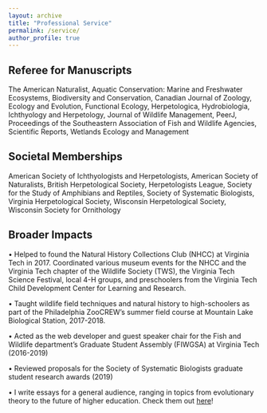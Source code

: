 ```yaml
---
layout: archive
title: "Professional Service"
permalink: /service/
author_profile: true
---
```


## Referee for Manuscripts
The American Naturalist, Aquatic Conservation: Marine and Freshwater Ecosystems, Biodiversity and Conservation, Canadian Journal of Zoology, Ecology and Evolution, Functional Ecology, Herpetologica, Hydrobiologia, Ichthyology and Herpetology, Journal of Wildlife Management, PeerJ, Proceedings of the Southeastern Association of Fish and Wildlife Agencies, Scientific Reports, Wetlands Ecology and Management

## Societal Memberships
American Society of Ichthyologists and Herpetologists, American Society of Naturalists, British Herpetological Society, Herpetologists League, Society for the Study of Amphibians and Reptiles, Society of Systematic Biologists, Virginia Herpetological Society, Wisconsin Herpetological Society, Wisconsin Society for Ornithology

## Broader Impacts
•	Helped to found the Natural History Collections Club (NHCC) at Virginia Tech in 2017. Coordinated various museum events for the NHCC and the Virginia Tech chapter of the Wildlife Society (TWS), the Virginia Tech Science Festival, local 4-H groups, and preschoolers from the Virginia Tech Child Development Center for Learning and Research. 

•	Taught wildlife field techniques and natural history to high-schoolers as part of the Philadelphia ZooCREW’s summer field course at Mountain Lake Biological Station, 2017-2018.

•	Acted as the web developer and guest speaker chair for the Fish and Wildlife department’s Graduate Student Assembly (FIWGSA) at Virginia Tech (2016-2019) 

•	Reviewed proposals for the Society of Systematic Biologists graduate student research awards (2019)

•	I write essays for a general audience, ranging in topics from evolutionary theory to the future of higher education. Check them out [here](essays.md)!
